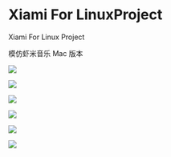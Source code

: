 Xiami For LinuxProject
=======================

Xiami For Linux Project

模仿虾米音乐 Mac 版本

![](https://github.com/harry159821/XiamiForLinuxProject/raw/master/Shot.png)

![](https://github.com/harry159821/XiamiForLinuxProject/raw/master/Shot2.png)

![](https://github.com/harry159821/XiamiForLinuxProject/raw/master/shot/001.png)

![](https://github.com/harry159821/XiamiForLinuxProject/raw/master/shot/002.png)

![](https://github.com/harry159821/XiamiForLinuxProject/raw/master/shot/003.png)

![](https://github.com/harry159821/XiamiForLinuxProject/raw/master/shot/login.gif)


